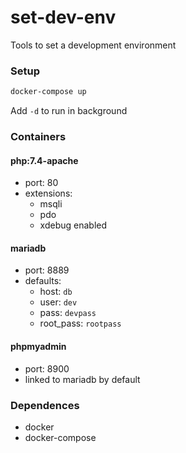 # set-dev-env
Tools to set a development environment

### Setup
```bash
docker-compose up
```
Add ```-d``` to run in background

### Containers
#### php:7.4-apache
  - port: 80
  - extensions:
    - msqli
    - pdo
    - xdebug enabled

#### mariadb
  - port: 8889
  - defaults:
    - host: ```db```
    - user: ```dev```
    - pass: ```devpass```
    - root_pass: ```rootpass```

#### phpmyadmin
  - port: 8900
  - linked to mariadb by default

### Dependences
  - docker
  - docker-compose
